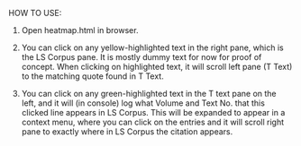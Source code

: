 HOW TO USE:

1) Open heatmap.html in browser.

2) You can click on any yellow-highlighted text in the right pane, which is the LS Corpus pane. It is mostly dummy text for now for proof of concept. When clicking on highlighted text, it will scroll left pane (T Text) to the matching quote found in T Text.

3) You can click on any green-highlighted text in the T text pane on the left, and it will (in console) log what Volume and Text No. that this clicked line appears in LS Corpus. This will be expanded to appear in a context menu, where you can click on the entries and it will scroll right pane to exactly where in LS Corpus the citation appears.  
